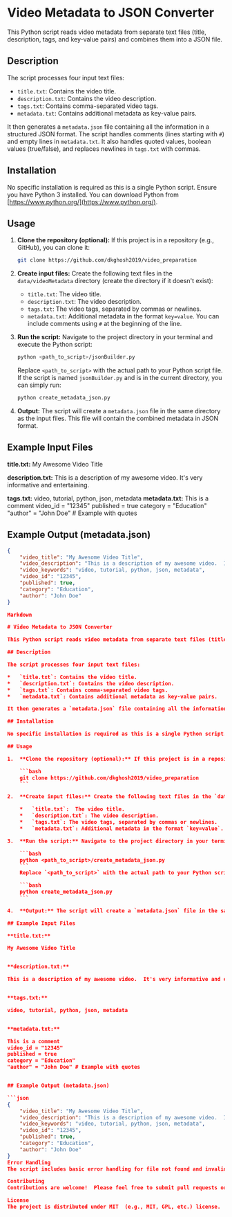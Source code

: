 # Video Metadata to JSON Converter

This Python script reads video metadata from separate text files (title, description, tags, and key-value pairs) and combines them into a JSON file.

## Description

The script processes four input text files:

*   `title.txt`: Contains the video title.
*   `description.txt`: Contains the video description.
*   `tags.txt`: Contains comma-separated video tags.
*   `metadata.txt`: Contains additional metadata as key-value pairs.

It then generates a `metadata.json` file containing all the information in a structured JSON format.  The script handles comments (lines starting with `#`) and empty lines in `metadata.txt`. It also handles quoted values, boolean values (true/false), and replaces newlines in `tags.txt` with commas.

## Installation

No specific installation is required as this is a single Python script. Ensure you have Python 3 installed. You can download Python from [https://www.python.org/](https://www.python.org/).

## Usage

1.  **Clone the repository (optional):** If this project is in a repository (e.g., GitHub), you can clone it:

    ```bash
    git clone https://github.com/dkghosh2019/video_preparation
    ```

2.  **Create input files:** Create the following text files in the `data/videoMetadata` directory (create the directory if it doesn't exist):

    *   `title.txt`:  The video title.
    *   `description.txt`: The video description.
    *   `tags.txt`: The video tags, separated by commas or newlines.
    *   `metadata.txt`: Additional metadata in the format `key=value`.  You can include comments using `#` at the beginning of the line.

3.  **Run the script:** Navigate to the project directory in your terminal and execute the Python script:

    ```bash
    python <path_to_script>/jsonBuilder.py
    ```
    Replace `<path_to_script>` with the actual path to your Python script file.  If the script is named `jsonBuilder.py` and is in the current directory, you can simply run:

    ```bash
    python create_metadata_json.py
    ```

4.  **Output:** The script will create a `metadata.json` file in the same directory as the input files. This file will contain the combined metadata in JSON format.

## Example Input Files

**title.txt:**
My Awesome Video Title

**description.txt:**
This is a description of my awesome video.  It's very informative and entertaining.

**tags.txt:**
video, tutorial, python, json, metadata
**metadata.txt:**
This is a comment
video_id = "12345"
published = true
category = "Education"
"author" = "John Doe" # Example with quotes


## Example Output (metadata.json)

```json
{
    "video_title": "My Awesome Video Title",
    "video_description": "This is a description of my awesome video.  It's very informative and entertaining.",
    "video_keywords": "video, tutorial, python, json, metadata",
    "video_id": "12345",
    "published": true,
    "category": "Education",
    "author": "John Doe"
}

Markdown

# Video Metadata to JSON Converter

This Python script reads video metadata from separate text files (title, description, tags, and key-value pairs) and combines them into a JSON file.

## Description

The script processes four input text files:

*   `title.txt`: Contains the video title.
*   `description.txt`: Contains the video description.
*   `tags.txt`: Contains comma-separated video tags.
*   `metadata.txt`: Contains additional metadata as key-value pairs.

It then generates a `metadata.json` file containing all the information in a structured JSON format.  The script handles comments (lines starting with `#`) and empty lines in `metadata.txt`. It also handles quoted values, boolean values (true/false), and replaces newlines in `tags.txt` with commas.

## Installation

No specific installation is required as this is a single Python script. Ensure you have Python 3 installed. You can download Python from [https://www.python.org/](https://www.python.org/).

## Usage

1.  **Clone the repository (optional):** If this project is in a repository (e.g., GitHub), you can clone it:

    ```bash
    git clone https://github.com/dkghosh2019/video_preparation
    ```

2.  **Create input files:** Create the following text files in the `data/videoMetadata` directory (create the directory if it doesn't exist):

    *   `title.txt`:  The video title.
    *   `description.txt`: The video description.
    *   `tags.txt`: The video tags, separated by commas or newlines.
    *   `metadata.txt`: Additional metadata in the format `key=value`.  You can include comments using `#` at the beginning of the line.

3.  **Run the script:** Navigate to the project directory in your terminal and execute the Python script:

    ```bash
    python <path_to_script>/create_metadata_json.py
    ```
    Replace `<path_to_script>` with the actual path to your Python script file.  If the script is named `create_metadata_json.py` and is in the current directory, you can simply run:

    ```bash
    python create_metadata_json.py
    ```

4.  **Output:** The script will create a `metadata.json` file in the same directory as the input files. This file will contain the combined metadata in JSON format.

## Example Input Files

**title.txt:**

My Awesome Video Title


**description.txt:**

This is a description of my awesome video.  It's very informative and entertaining.


**tags.txt:**

video, tutorial, python, json, metadata


**metadata.txt:**

This is a comment
video_id = "12345"
published = true
category = "Education"
"author" = "John Doe" # Example with quotes


## Example Output (metadata.json)

```json
{
    "video_title": "My Awesome Video Title",
    "video_description": "This is a description of my awesome video.  It's very informative and entertaining.",
    "video_keywords": "video, tutorial, python, json, metadata",
    "video_id": "12345",
    "published": true,
    "category": "Education",
    "author": "John Doe"
}
Error Handling
The script includes basic error handling for file not found and invalid lines in the metadata.txt file.  It will print informative messages to the console if any errors occur.

Contributing
Contributions are welcome!  Please feel free to submit pull requests or open issues.

License
The project is distributed under MIT  (e.g., MIT, GPL, etc.) license.




